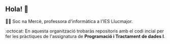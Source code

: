 ## Hola! 👋
👩‍💻 Soc na Mercè, professora d'informàtica a l'IES Llucmajor. 

:octocat: En aquesta organització trobaràs repositoris amb el codi incial per fer les pràctiques de l'assignatura de **Programació i Tractament de dades I**.
